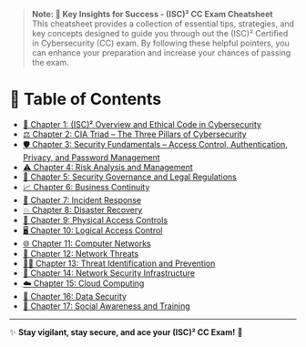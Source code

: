 > **Note: 🎯 Key Insights for Success - (ISC)² CC Exam Cheatsheet**  
> This cheatsheet provides a collection of essential tips, strategies, and key concepts designed to guide you through out the (ISC)² Certified in Cybersecurity (CC) exam. By following these helpful pointers, you can enhance your preparation and increase your chances of passing the exam.

# 📖 Table of Contents

- [🔐 Chapter 1: (ISC)² Overview and Ethical Code in Cybersecurity](./01-isc-overview/README.md)
- [⚖️ Chapter 2: CIA Triad – The Three Pillars of Cybersecurity](./02-cia-triad/README.md)
- [🛡️ Chapter 3: Security Fundamentals – Access Control, Authentication, Privacy, and Password Management](./03-security-fundamentals/README.md)
- [⚠️ Chapter 4: Risk Analysis and Management](./04-risk-analysis/README.md)
- [📜 Chapter 5: Security Governance and Legal Regulations](./05-security-governance/README.md)
- [📈 Chapter 6: Business Continuity](./06-business-continuity/README.md)
- [🏹 Chapter 7: Incident Response](./07-incident-response/README.md)
- [💥 Chapter 8: Disaster Recovery](./08-disaster-recovery/README.md)
- [🏢 Chapter 9: Physical Access Controls](./09-physical-access-controls/README.md)
- [🖥️ Chapter 10: Logical Access Control](./10-logical-access-control/README.md)
- [🌐 Chapter 11: Computer Networks](./11-computer-networks/README.md)
- [🛑 Chapter 12: Network Threats](./12-network-threats/README.md)
- [🕵️‍♂️ Chapter 13: Threat Identification and Prevention](./13-threat-identification/README.md)
- [🏢 Chapter 14: Network Security Infrastructure](./14-network-security-infrastructure/README.md)
- [☁️ Chapter 15: Cloud Computing](./15-cloud-computing/README.md)
- [🔐 Chapter 16: Data Security](./16-data-security/README.md)
- [👥 Chapter 17: Social Awareness and Training](./17-social-awareness-and-training/README.md)

---

✨ **Stay vigilant, stay secure, and ace your (ISC)² CC Exam!** 🚀
